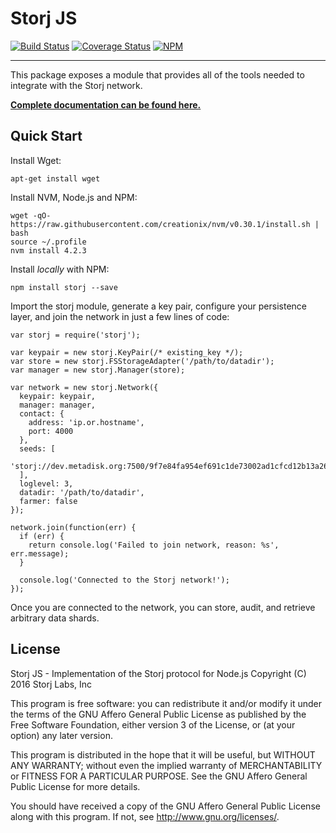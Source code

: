 Storj JS
========

[![Build Status](https://img.shields.io/travis/Storj/node-storj.svg?style=flat-square)](https://travis-ci.org/Storj/node-storj)
[![Coverage Status](https://img.shields.io/coveralls/Storj/node-storj.svg?style=flat-square)](https://coveralls.io/r/Storj/node-storj)
[![NPM](https://img.shields.io/npm/v/storj.svg?style=flat-square)](https://www.npmjs.com/package/storj)

---

This package exposes a module that provides all of the tools needed to
integrate with the Storj network.

[**Complete documentation can be found here.**](http://storj.github.io/node-storj/)

Quick Start
-----------

Install Wget:

```
apt-get install wget
```

Install NVM, Node.js and NPM:

```
wget -qO- https://raw.githubusercontent.com/creationix/nvm/v0.30.1/install.sh | bash
source ~/.profile
nvm install 4.2.3
```

Install *locally* with NPM:

```
npm install storj --save
```

Import the storj module, generate a key pair, configure your persistence layer,
and join the network in just a few lines of code:

```
var storj = require('storj');

var keypair = new storj.KeyPair(/* existing_key */);
var store = new storj.FSStorageAdapter('/path/to/datadir');
var manager = new storj.Manager(store);

var network = new storj.Network({
  keypair: keypair,
  manager: manager,
  contact: {
    address: 'ip.or.hostname',
    port: 4000
  },
  seeds: [
    'storj://dev.metadisk.org:7500/9f7e84fa954ef691c1de73002ad1cfcd12b13a26'
  ],
  loglevel: 3,
  datadir: '/path/to/datadir',
  farmer: false
});

network.join(function(err) {
  if (err) {
    return console.log('Failed to join network, reason: %s', err.message);
  }

  console.log('Connected to the Storj network!');
});
```

Once you are connected to the network, you can store, audit, and retrieve
arbitrary data shards.

License
-------

Storj JS - Implementation of the Storj protocol for Node.js
Copyright (C) 2016  Storj Labs, Inc

This program is free software: you can redistribute it and/or modify
it under the terms of the GNU Affero General Public License as published by
the Free Software Foundation, either version 3 of the License, or
(at your option) any later version.

This program is distributed in the hope that it will be useful,
but WITHOUT ANY WARRANTY; without even the implied warranty of
MERCHANTABILITY or FITNESS FOR A PARTICULAR PURPOSE.  See the
GNU Affero General Public License for more details.

You should have received a copy of the GNU Affero General Public License
along with this program.  If not, see <http://www.gnu.org/licenses/>.
